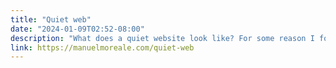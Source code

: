 ```yaml
---
title: "Quiet web"
date: "2024-01-09T02:52-08:00"
description: "What does a quiet website look like? For some reason I found myself asking this question repeatedly lately. A quick search for quiet web on Google …"
link: https://manuelmoreale.com/quiet-web
---
```


